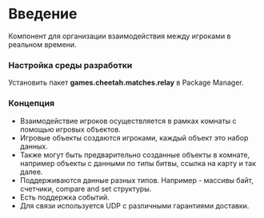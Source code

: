 # Введение

Компонент для организации взаимодействия между игроками в реальном времени.

### Настройка среды разработки

Установить пакет **games.cheetah.matches.relay** в Package Manager.

### Концепция

- Взаимодействие игроков осуществляется в рамках комнаты с помощью игровых объектов.
- Игровые объекты создаются игроками, каждый объект это набор данных.
- Также могут быть предварительно созданные объекты в комнате, например объекты с данными по типы битвы, ссылка на 
  карту и так далее.
- Поддерживаются данные разных типов. Например - массивы байт, счетчики, compare and set структуры.
- Есть поддержка событий.
- Для связи используется UDP с различными гарантиями доставки.





 

